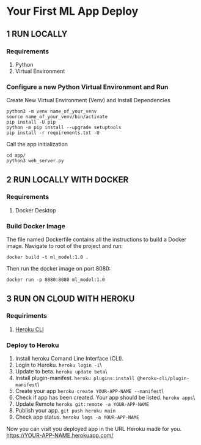 # Your First ML App Deploy

## 1 RUN LOCALLY

### Requirements
1. Python
2. Virtual Environment

### Configure a new Python Virtual Environment and Run

Create New Virtual Environment (Venv) and Install Dependencies
```
python3 -m venv name_of_your_venv
source name_of_your_venv/bin/activate
pip install -U pip
python -m pip install --upgrade setuptools
pip install -r requirements.txt -U
```
Call the app initialization
```
cd app/
python3 web_server.py
```

## 2 RUN LOCALLY WITH DOCKER

### Requirements
1. Docker Desktop

### Build Docker Image
The file named Dockerfile contains all the instructions
to build a Docker image. Navigate to root of the project and run:
```
docker build -t ml_model:1.0 .
```
Then run the docker image on port 8080:
```
docker run -p 8080:8080 ml_model:1.0
```

## 3 RUN ON CLOUD WITH HEROKU

### Requiriments
1. [Heroku CLI](https://devcenter.heroku.com/articles/heroku-cli#download-and-install)

### Deploy to Heroku

1. Install heroku Comand Line Interface (CLI).
2. Login to Heroku. `heroku login -i`\
3. Update to beta. `heroku update beta`\
4. Install plugin-manifest. `heroku plugins:install @heroku-cli/plugin-manifest`\
5. Create your app `heroku create YOUR-APP-NAME --manifest`\
6. Check if app has been created. Your app should be listed. `heroku apps`\
7. Update Remote `heroku git:remote -a YOUR-APP-NAME`
8. Publish your app. `git push heroku main`
9. Check app status. `heroku logs -a YOUR-APP-NAME`

Now you can visit you deployed app in the URL Heroku made for you.
https://YOUR-APP-NAME.herokuapp.com/
